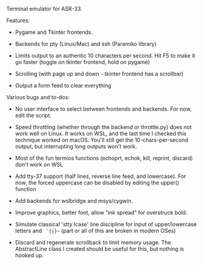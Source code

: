 Terminal emulator for ASR-33.

Features:

- Pygame and Tkinter frontends.

- Backends for pty (Linux/Mac) and ssh (Paramiko library)

- Limits output to an authentic 10 characters per second. Hit F5 to make it go
  faster (toggle on tkinter frontend, hold on pygame)

- Scrolling (with page up and down - tkinter frontend has a scrollbar)

- Output a form feed to clear everything

Various bugs and to-dos:

- No user interface to select between frontends and backends. For now, edit the
  script.

- Speed throttling (whether through the backend or throttle.py) does not work
  well on Linux. It works on WSL, and the last time I checked this technique
  worked on macOS. You'll still get the 10-chars-per-second output, but
  interrupting long outputs won't work.

- Most of the fun termios functions (echoprt, echok, kill, reprint, discard)
  don't work on WSL

- Add tty-37 support (half lines, reverse line feed, and lowercase). For now,
  the forced uppercase can be disabled by editing the upper() function

- Add backends for wslbridge and msys/cygwin.

- Improve graphics, better font, allow "ink spread" for overstruck bold.

- Simulate classical 'stty lcase' line discipline for input of upper/lowercase
  letters and `` `{|}~`` (part or all of this are broken in modern OSes)

- Discard and regenerate scrollback to limit memory usage. The AbstractLine
  class I created should be useful for this, but nothing is hooked up.
